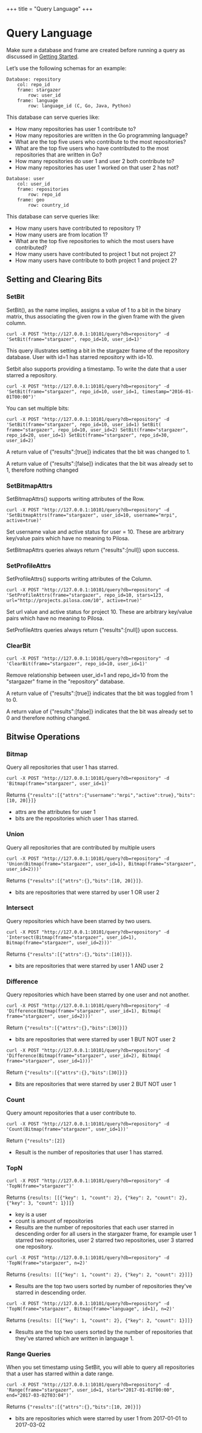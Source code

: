 +++
title = "Query Language"
+++

# Query Language

Make sure a database and frame are created before running a query as discussed in [Getting Started](getting_started).

Let’s use the following schemas for an example:
```
Database: repository
    col: repo_id
    frame: stargazer
        row: user_id
    frame: language
        row: language_id (C, Go, Java, Python)
```

This database can serve queries like:

* How many repositories has user 1 contribute to?
* How many repositories are written in the Go programming language?
* What are the top five users who contribute to the most repositories?
* What are the top five users who have contributed to the most repositories that are written in Go?
* How many repositories do user 1 and user 2 both contribute to?
* How many repositories has user 1 worked on that user 2 has not?    

```
Database: user
    col: user_id
    frame: repositories
        row: repo_id
    frame: geo
        row: country_id
```

This database can serve queries like:

* How many users have contributed to repository 1?
* How many users are from location 1?
* What are the top five repositories to which the most users have contributed?
* How many users have contributed to project 1 but not project 2?
* How many users have contribute to both project 1 and project 2?

## Setting and Clearing Bits

### SetBit

SetBit(), as the name implies, assigns a value of 1 to a bit in the binary matrix, thus associating the given row in the given frame with the given column.
```
curl -X POST "http://127.0.0.1:10101/query?db=repository" -d 'SetBit(frame="stargazer", repo_id=10, user_id=1)'
```

This query illustrates setting a bit in the stargazer frame of the repository database. User with id=1 has starred repository with id=10.

Setbit also supports providing a timestamp. To write the date that a user starred a repository.
```
curl -X POST "http://127.0.0.1:10101/query?db=repository" -d 'SetBit(frame="stargazer", repo_id=10, user_id=1, timestamp="2016-01-01T00:00")'
```

You can set multiple bits:
```
curl -X POST "http://127.0.0.1:10101/query?db=repository" -d 'SetBit(frame="stargazer", repo_id=10, user_id=1) SetBit( frame="stargazer", repo_id=10, user_id=2) SetBit(frame="stargazer", repo_id=20, user_id=1) SetBit(frame="stargazer", repo_id=30, user_id=2)`
```

A return value of {"results":[true]} indicates that the bit was changed to 1.

A return value of {"results":[false]} indicates that the bit was already set to 1, therefore nothing changed

### SetBitmapAttrs

SetBitmapAttrs() supports writing attributes of the Row. 
```
curl -X POST "http://127.0.0.1:10101/query?db=repository" -d 'SetBitmapAttrs(frame="stargazer", user_id=10, username="mrpi", active=true)'
```

Set username value and active status for user = 10. These are arbitrary key/value pairs which have no meaning to Pilosa.

SetBitmapAttrs queries always return  {"results":[null]} upon success.

### SetProfileAttrs

SetProfileAttrs() supports writing attributes of the Column. 
```
curl -X POST "http://127.0.0.1:10101/query?db=repository" -d 'SetProfileAttrs(frame="stargazer", repo_id=10, stars=123, url="http://projects.pilosa.com/10", active=true)'
```

Set url value and active status for project 10. These are arbitrary key/value pairs which have no meaning to Pilosa.

SetProfileAttrs queries always return {"results":[null]} upon success.

### ClearBit

```
curl -X POST "http://127.0.0.1:10101/query?db=repository" -d 'ClearBit(frame="stargazer", repo_id=10, user_id=1)'
```

Remove relationship between user_id=1 and repo_id=10  from the "stargazer" frame in the "repository" database.

A return value of {"results":[true]} indicates that the bit was toggled from 1 to 0.

A return value of {"results":[false]} indicates that the bit was already set to 0 and therefore nothing changed.

## Bitwise Operations

### Bitmap

Query all repositories that user 1 has starred.
```
curl -X POST "http://127.0.0.1:10101/query?db=repository" -d 'Bitmap(frame="stargazer", user_id=1)'
```

Returns `{"results":[{"attrs":{"username":"mrpi","active":true},"bits":[10, 20]}]}`
* attrs are the attributes for user 1 
* bits are the repositories which user 1 has starred.

### Union

Query all repositories that are contributed by multiple users
```
curl -X POST "http://127.0.0.1:10101/query?db=repository" -d  'Union(Bitmap(frame="stargazer", user_id=1), Bitmap(frame="stargazer", user_id=2)))'
```

Returns `{"results":[{"attrs":{},"bits":[10, 20]}]}`.
* bits are repositories that were starred by user 1 OR user 2

### Intersect

Query repositories which have been starred by two users.
```
curl -X POST "http://127.0.0.1:10101/query?db=repository" -d 'Intersect(Bitmap(frame="stargazer", user_id=1), Bitmap(frame="stargazer", user_id=2)))'
```

Returns `{"results":[{"attrs":{},"bits":[10]}]}`.
* bits are repositories that were starred by user 1 AND user 2

### Difference

Query repositories which have been starred by one user and not another.
```
curl -X POST "http://127.0.0.1:10101/query?db=repository" -d  'Difference(Bitmap(frame="stargazer", user_id=1), Bitmap( frame="stargazer", user_id=2)))'
```

Return `{"results":[{"attrs":{},"bits":[30]}]}`
* bits are repositories that were starred by user 1 BUT NOT user 2

```
curl -X POST "http://127.0.0.1:10101/query?db=repository" -d  'Difference(Bitmap(frame="stargazer", user_id=2), Bitmap( frame="stargazer", user_id=1)))'
```

Return `{"results":[{"attrs":{},"bits":[30]}]}`
* Bits are repositories that were starred by user 2 BUT NOT user 1

### Count

Query amount repositories that a user contribute to.
```
curl -X POST "http://127.0.0.1:10101/query?db=repository" -d 'Count(Bitmap(frame="stargazer", user_id=1))'
```

Return `{"results":[2]}`
* Result is the number of repositories that user 1 has starred.

### TopN

```
curl -X POST "http://127.0.0.1:10101/query?db=repository" -d 
'TopN(frame="stargazer")'
```

Returns `{results: [[{"key": 1, "count": 2}, {"key": 2, "count": 2}, {"key": 3, "count": 1}]]}`
* key is a user
* count is amount of repositories
* Results are the number of repositories that each user starred in descending order for all users in the stargazer frame, for example user 1 starred two repositories, user 2 starred two repositories, user 3 starred one repository.

```
curl -X POST "http://127.0.0.1:10101/query?db=repository" -d
'TopN(frame="stargazer", n=2)'
```

Returns `{results: [[{"key": 1, "count": 2}, {"key": 2, "count": 2}]]}`
* Results are the top two users sorted by number of repositories they've starred in descending order.

```
curl -X POST "http://127.0.0.1:10101/query?db=repository" -d
'TopN(frame="stargazer", Bitmap(frame="language", id=1), n=2)'
```

Returns `{results: [[{"key": 1, "count": 2}, {"key": 2, "count": 1}]]}`
* Results are the top two users sorted by the number of repositories that they've starred which are written in language 1.

### Range Queries

When you set timestamp using SetBit, you will able to query all repositories that a user has starred within a date range.
```
curl -X POST "http://127.0.0.1:10101/query?db=repository" -d
'Range(frame="stargazer", user_id=1, start="2017-01-01T00:00", end="2017-03-02T03:04")'
```

Returns `{"results":[{"attrs":{},"bits":[10, 20]}]}`
* bits are repositories which were starred by user 1 from 2017-01-01 to 2017-03-02
